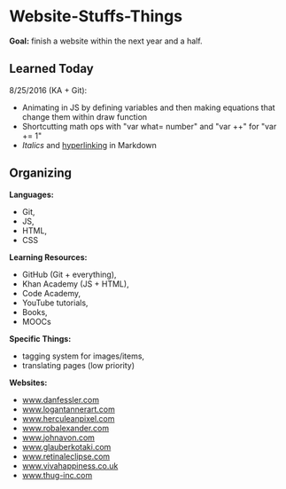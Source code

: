 # Website-Stuffs-Things

**Goal:** finish a website within the next year and a half.

Learned Today
-----------
8/25/2016 (KA + Git): 
- Animating in JS by defining variables and then making equations that change them within draw function
- Shortcutting math ops with "var what= number" and "var ++" for "var += 1" 
- *Italics* and [hyperlinking](http://pixeljoint.com/p/43158.htm) in Markdown

Organizing
-----------------------

**Languages:**
- Git,
- JS,
- HTML,
- CSS

**Learning Resources:**
- GitHub (Git + everything),
- Khan Academy (JS + HTML),
- Code Academy,
- YouTube tutorials,
- Books,
- MOOCs

**Specific Things:**
- tagging system for images/items,
- translating pages (low priority)

**Websites:**
- www.danfessler.com
- www.logantannerart.com
- www.herculeanpixel.com
- www.robalexander.com
- www.johnavon.com
- www.glauberkotaki.com
- www.retinaleclipse.com
- www.vivahappiness.co.uk
- www.thug-inc.com
